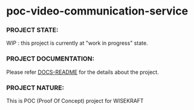 # poc-video-communication-service

### PROJECT STATE:

WIP : this project is currently at "work in progress" state.

### PROJECT DOCUMENTATION:

Please refer [DOCS-README](docs/README.md) for the details about the project.

### PROJECT NATURE:

This is POC (Proof Of Concept) project for WISEKRAFT
